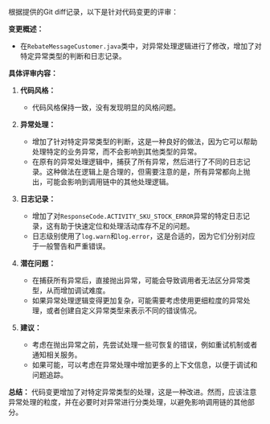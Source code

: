 根据提供的Git diff记录，以下是针对代码变更的评审：

**变更概述：**
- 在`RebateMessageCustomer.java`类中，对异常处理逻辑进行了修改，增加了对特定异常类型的判断和日志记录。

**具体评审内容：**

1. **代码风格：**
   - 代码风格保持一致，没有发现明显的风格问题。

2. **异常处理：**
   - 增加了针对特定异常类型的判断，这是一种良好的做法，因为它可以帮助处理特定的业务异常，而不会影响到其他类型的异常。
   - 在原有的异常处理逻辑中，捕获了所有异常，然后进行了不同的日志记录。这种做法在逻辑上是合理的，但需要注意的是，所有异常都向上抛出，可能会影响到调用链中的其他处理逻辑。

3. **日志记录：**
   - 增加了对`ResponseCode.ACTIVITY_SKU_STOCK_ERROR`异常的特定日志记录，这有助于快速定位和处理活动库存不足的问题。
   - 日志级别使用了`log.warn`和`log.error`，这是合适的，因为它们分别对应于一般警告和严重错误。

4. **潜在问题：**
   - 在捕获所有异常后，直接抛出异常，可能会导致调用者无法区分异常类型，从而增加调试难度。
   - 如果异常处理逻辑变得更加复杂，可能需要考虑使用更细粒度的异常处理，或者创建自定义异常类型来表示不同的错误情况。

5. **建议：**
   - 考虑在抛出异常之前，先尝试处理一些可恢复的错误，例如重试机制或者通知相关服务。
   - 如果可能，可以考虑在异常处理中增加更多的上下文信息，以便于调试和问题追踪。

**总结：**
代码变更增加了对特定异常类型的处理，这是一种改进。然而，应该注意异常处理的粒度，并在必要时对异常进行分类处理，以避免影响调用链的其他部分。